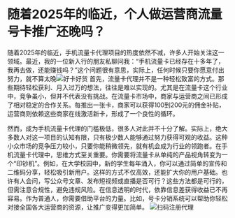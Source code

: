 # 随着2025年的临近，个人做运营商流量号卡推广还晚吗？



随着2025年的临近，手机流量卡代理项目的热度依然不减，许多人开始关注这一领域。最近，我的一位新入行的朋友私聊问我：“手机流量卡已经存在十多年了，我再去做，还能赚钱吗？”这个问题很有意思，实际上，任何时候只要你愿意付出努力，就不算太晚![好卡好货](https://picabstract-preview-ftn.weiyun.com/ftn_pic_abs_v3/92bbd6ad62c53a584d75879e21fcb367e6874b01808a35fd85cfd33867a04d8882ed821ee92855fa3ec777e173691523?pictype=scale&from=30111&version=3.3.3.3&fname=20241205_190432.jpg&size=640)
首先，流量卡代理并不是一种轻松致富的方式。那些期待轻松获利、月入过万的想法，往往是难以实现的。尤其是在流量卡这个行业中，竞争虽小，但并不代表没有挑战。在流量卡市场中，商家与运营商之间已形成了相对稳定的合作关系。每推出一张卡，商家可以获得100到200元的佣金补贴，运营商则依赖这些商家在线激活新卡，形成了一个良性的循环。

然而，成为手机流量卡代理的门槛极低，很多人对此并不十分了解。实际上，绝大多数人对这一项目的认知有限，只有极少数人能够通过努力获得可观的收益。这种小众市场的竞争压力较小，只要你能稍微领先，就有机会成为行业的领跑者。在手机流量卡代理中，思维方式至关重要。你需要将流量卡从单纯的产品视角转变为一个“印钞机”。例如，在大学校园中，新的学生每年涌入，你可以通过简单的宣传和二维码分享，轻松吸引新用户。这样的方式不仅高效，还能扩大你的用户基础。也许有人会问，写公众号文章、发布短视频或直播是否可行？这些方法都是可行的，但需注意合规性，避免违规风险。在信息透明的时代，依靠信息差获得收益已不再容易。作为普通人，你需要借助平台的力量。比如，号卡分销系统可以帮助你轻松对接全国各大运营商的资源，让推广变得更加简单。
![扫码注册代理](https://picabstract-preview-ftn.weiyun.com/ftn_pic_abs_v3/97086ae866b886d11db70502d6958bc8916538ea9043d82aeb6dbe37b9a81aa45a9dd206a2fdd7bed58a0711d1a8ee33?pictype=scale&from=30111&version=3.3.3.3&fname=Image_1732145183840.png&size=640)